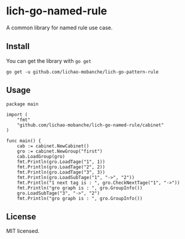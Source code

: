 # lich-go-named-rule

A common library for named rule use case.

## Install

You can get the library with ``go get``

```
go get -u github.com/lichao-mobanche/lich-go-pattern-rule
```

## Usage

```
package main

import (
	"fmt"
	"github.com/lichao-mobanche/lich-go-named-rule/cabinet"
)

func main() {
	cab := cabinet.NewCabinet()
	gro := cabinet.NewGroup("first")
	cab.LoadGroup(gro)
	fmt.Println(gro.LoadTage("1", 1))
	fmt.Println(gro.LoadTage("2", 2))
	fmt.Println(gro.LoadTage("3", 3))
	fmt.Println(gro.LoadSubTage("1", "->", "2"))
	fmt.Println("1 next tag is : ", gro.CheckNextTage("1", "->"))
	fmt.Println("gro graph is : ", gro.GroupInfo())
	gro.LoadSubTage("3", "->", "2")
	fmt.Println("gro graph is : ", gro.GroupInfo())
```

## License
  MIT licensed.